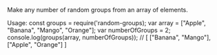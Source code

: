 Make any number of random groups from an array of elements.

Usage:
  const groups = require('random-groups);
  var array = ["Apple", "Banana", "Mango", "Orange"];
  var numberOfGroups = 2;
  console.log(groups(array, numberOfGroups));
  // [ ["Banana", "Mango"], ["Apple", "Orange"] ]